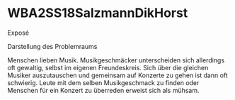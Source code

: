 # WBA2SS18SalzmannDikHorst

Exposé  						      

Darstellung des Problemraums

Menschen lieben Musik. Musikgeschmäcker unterscheiden sich allerdings oft gewaltig, selbst im eigenen Freundeskreis. Sich über die gleichen Musiker auszutauschen und gemeinsam auf Konzerte zu gehen ist dann oft schwierig. Leute mit dem selben Musikgeschmack zu finden oder Menschen für ein Konzert zu überreden erweist sich als mühsam.  
